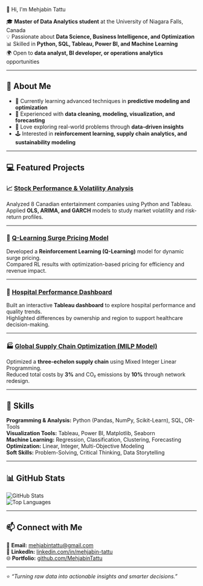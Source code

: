 
👋 Hi, I'm Mehjabin Tattu  

🎓 **Master of Data Analytics student** at the University of Niagara Falls, Canada  
💡 Passionate about **Data Science, Business Intelligence, and Optimization**  
📊 Skilled in **Python, SQL, Tableau, Power BI, and Machine Learning**  
🌍 Open to **data analyst, BI developer, or operations analytics** opportunities  

---

## 🧩 About Me  
- 🎯 Currently learning advanced techniques in **predictive modeling and optimization**  
- 🧠 Experienced with **data cleaning, modeling, visualization, and forecasting**  
- 💬 Love exploring real-world problems through **data-driven insights**  
- 🕹️ Interested in **reinforcement learning, supply chain analytics, and sustainability modeling**  

---

## 💻 Featured Projects  

### 📈 [Stock Performance & Volatility Analysis](https://github.com/MehjabinTattu/Stock-Performance-Analysis)
Analyzed 8 Canadian entertainment companies using Python and Tableau.  
Applied **OLS, ARIMA, and GARCH** models to study market volatility and risk-return profiles.

---

### 🚗 [Q-Learning Surge Pricing Model](https://github.com/MehjabinTattu/Q-Learning-Surge-Pricing)
Developed a **Reinforcement Learning (Q-Learning)** model for dynamic surge pricing.  
Compared RL results with optimization-based pricing for efficiency and revenue impact.

---

### 🏥 [Hospital Performance Dashboard](https://github.com/MehjabinTattu/Hospital-Performance-Exploration)
Built an interactive **Tableau dashboard** to explore hospital performance and quality trends.  
Highlighted differences by ownership and region to support healthcare decision-making.

---

### 🏭 [Global Supply Chain Optimization (MILP Model)](https://github.com/MehjabinTattu/Global-Network-Optimization)
Optimized a **three-echelon supply chain** using Mixed Integer Linear Programming.  
Reduced total costs by **3%** and CO₂ emissions by **10%** through network redesign.

---

## 🧠 Skills  

**Programming & Analysis:** Python (Pandas, NumPy, Scikit-Learn), SQL, OR-Tools  
**Visualization Tools:** Tableau, Power BI, Matplotlib, Seaborn  
**Machine Learning:** Regression, Classification, Clustering, Forecasting  
**Optimization:** Linear, Integer, Multi-Objective Modeling  
**Soft Skills:** Problem-Solving, Critical Thinking, Data Storytelling  

---

## 📊 GitHub Stats  

![GitHub Stats](https://github-readme-stats.vercel.app/api?username=MehjabinTattu&show_icons=true&theme=tokyonight)  
![Top Languages](https://github-readme-stats.vercel.app/api/top-langs/?username=MehjabinTattu&layout=compact&theme=tokyonight)

---

## 📫 Connect with Me  
📧 **Email:** mehjabintattu@gmail.com   
💼 **LinkedIn:** [linkedin.com/in/mehjabin-tattu](https://linkedin.com/in/mehjabin-tattu)  
🌐 **Portfolio:** [github.com/MehjabinTattu](https://github.com/MehjabinTattu)

---

⭐ *“Turning raw data into actionable insights and smarter decisions.”*  

